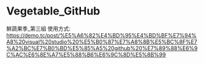# Vegetable_GitHub
鮮蔬果季_第三組
使用方式:
https://demo.tc/post/%E5%A6%82%E4%BD%95%E4%BD%BF%E7%94%A8%20visual%20studio%20%E5%B0%87%E7%A8%8B%E5%BC%8F%E7%A2%BC%E7%B0%BD%E5%85%A5%20github%20%E7%89%88%E6%9C%AC%E6%8E%A7%E5%88%B6%E6%9C%8D%E5%8B%99
